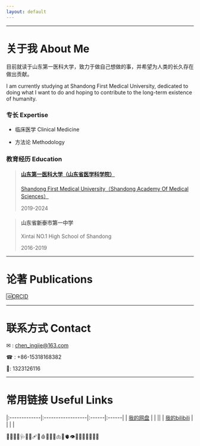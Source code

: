 ```yaml
---
layout: default
---
```




* * *


# 关于我  About Me

目前就读于山东第一医科大学，致力于做自己想做的事，并希望为人类的长久存在做出贡献。

I am currently studying at Shandong First Medical University, dedicated to doing what I want to do and hoping to contribute to the long-term existence of humanity.


### **专长  Expertise**

*    临床医学  Clinical Medicine

*    方法论  Methodology


### **教育经历  Education**

>#### [山东第一医科大学（山东省医学科学院）](https://www.sdfmu.edu.cn/)
>[Shandong First Medical University（Shandong Academy Of Medical Sciences）](https://english.sdfmu.edu.cn/)
>
>2019-2024

>#### 山东省新泰市第一中学
>Xintai NO.1 High School of Shandong
>
>2016-2019



* * *


# 论著  Publications

🆔[ORCID](https://orcid.org/0000-0003-2361-3291)


* * *


# 联系方式  Contact

✉ : [chen_ingjie@163.com](chen_ingjie@163.com)


☎ : +86-15318168382

🐧: 1323126116



* * *




#  常用链接  Useful Links

|:-------------|:------------------|:------|:------|
| [我的网盘](http://cc2002.ysepan.com/)     | |  ||
| [我的bilibili](https://space.bilibili.com/429583534?spm_id_from=333.337.0.0)  |   |   |  |







🧬🧪🧫💉🩺💊🩻🩹🩼🩸🥼🧣🦷🫁🦴🫀👁️🧠🧑‍🎓👨‍⚕️👨‍🔬

